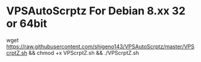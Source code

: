 # VPSAutoScrptz For Debian 8.xx 32 or 64bit

wget https://raw.githubusercontent.com/shigeno143/VPSAutoScrptz/master/VPScrptZ.sh && chmod +x VPScrptZ.sh && ./VPScrptZ.sh
